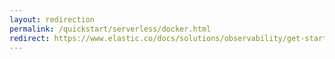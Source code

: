 ```yaml
---
layout: redirection
permalink: /quickstart/serverless/docker.html
redirect: https://www.elastic.co/docs/solutions/observability/get-started/opentelemetry/quickstart/serverless/docker
---
```

